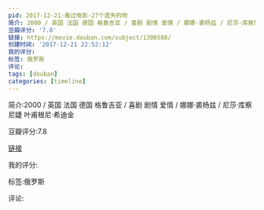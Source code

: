 ```yaml
---
pid: 2017-12-21-看过电影-27个遗失的吻
简介: 2000 / 英国 法国 德国 格鲁吉亚 / 喜剧 剧情 爱情 / 娜娜·裘杨兹 / 尼莎·库察尼婕 叶甫根尼·希迪金
豆瓣评分: '7.8'
链接: https://movie.douban.com/subject/1306588/
创建时间: '2017-12-21 22:52:12'
我的评分:
标签: 俄罗斯
评论:
tags: [douban]
categories: [timeline]
---
```

简介:2000 / 英国 法国 德国 格鲁吉亚 / 喜剧 剧情 爱情 / 娜娜·裘杨兹 / 尼莎·库察尼婕 叶甫根尼·希迪金

豆瓣评分:7.8

[链接](https://movie.douban.com/subject/1306588/)

我的评分:

标签:俄罗斯

评论:

